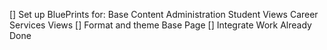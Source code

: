 [] Set up BluePrints for:
    Base Content
    Administration
    Student Views
    Career Services Views
[] Format and theme Base Page
[] Integrate Work Already Done

